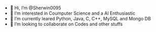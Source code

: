 - 👋 Hi, I’m @Sherwin0095
- 👀 I’m interested in Coumputer Science and a AI Enthusiastic
- 🌱 I’m currently leared Python, Java, C, C++, MySQL and Mongo DB
- 💞️ I’m looking to collaborate on Codes and other stuffs

<!---
Sherwin0095/Sherwin0095 is a ✨ special ✨ repository because its `README.md` (this file) appears on your GitHub profile.
You can click the Preview link to take a look at your changes.
--->
